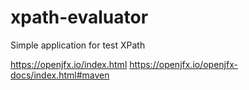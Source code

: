 # xpath-evaluator
Simple application for test XPath


https://openjfx.io/index.html
https://openjfx.io/openjfx-docs/index.html#maven
